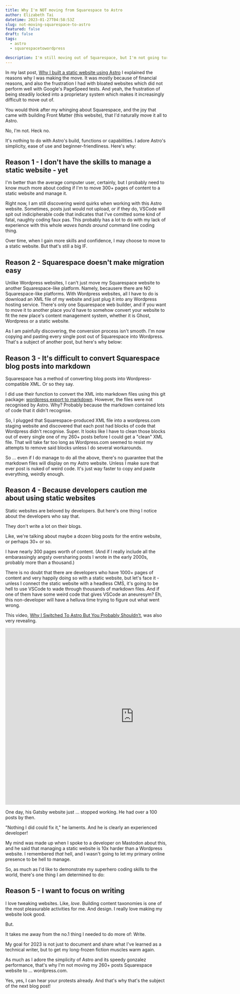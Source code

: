 ```yaml
---
title: Why I'm NOT moving from Squarespace to Astro
author: Elizabeth Tai
datetime: 2023-01-27T04:58:53Z
slug: not-moving-squarespace-to-astro
featured: false
draft: false
tags:
  - astro
  - squarespacetowordpress

description: I'm still moving out of Squarespace, but I'm not going turn it into a static website. What I'm doing instead.
---
```


In my last post, [Why I built a static website using Astro](/posts/why-astro/) I explained the reasons why I was making the move. It was mostly because of financial reasons, and also the frustration I had with bloated websites which did not perform well with Google's PageSpeed tests. And yeah, the frustration of being steadily locked into a proprietary system which makes it increasingly difficult to move out of.

You would think after my whinging about Squarespace, and the joy that came with building Front Matter (this website), that I'd naturally move it all to Astro.

No, I'm not. Heck no.

It's nothing to do with Astro's build, functions or capabilities. I adore Astro's simplicity, ease of use and beginner-friendliness. Here's why:

## Reason 1 - I don't have the skills to manage a static website - yet

I'm better than the average computer user, certainly, but I probably need to know much more about coding if I'm to move 300+ pages of content to a static website and manage it.

Right now, I am still discovering weird quirks when working with this Astro website. Sometimes, posts just would not upload, or if they do, VSCode will spit out indicipherable code that indicates that I've comitted some kind of fatal, naughty coding faux pas. This probably has a lot to do with my lack of experience with this whole _waves hands around_ command line coding thing.

Over time, when I gain more skills and confidence, I may choose to move to a static website. But that's still a big IF.

## Reason 2 - Squarespace doesn't make migration easy

Unlike Wordpress websites, I can't just move my Squarespace website to another Squarespace-like platform. Namely, becausere there are NO Squarespace-like platforms. With Wordpress websites, all I have to do is download an XML file of my website and just plug it into any Wordpress hosting service. There's only one Squarespace web builder, and if you want to move it to another place you'd have to somehow convert your website to fit the new place's content management system, whether it is Ghost, Wordpress or a static website.

As I am painfully discovering, the conversion process isn't smooth. I'm now copying and pasting every single post out of Squarespace into Wordpress. That's a subject of another post, but here's why below:

## Reason 3 - It's difficult to convert Squarespace blog posts into markdown

Squarespace has a method of converting blog posts into Wordpress-compatible XML. Or so they say.

I did use their function to convert the XML into markdown files using this git package: [wordpress export to markdown](https://github.com/lonekorean/wordpress-export-to-markdown). However, the files were not recognised by Astro. Why? Probably because the markdown contained lots of code that it didn't recognise.

So, I plugged that Squarespace-produced XML file into a wordpress.com staging website and discovered that each post had blocks of code that Wordpress didn't recognise. Super. It looks like I have to clean those blocks out of every single one of my 260+ posts before I could get a "clean" XML file. That will take far too long as Wordpress.com seemed to resist my attempts to remove said blocks unless I do several workarounds.

So ... even if I do manage to do all the above, there's no guarantee that the markdown files will display on my Astro website. Unless I make sure that ever post is nuked of weird code. It's just way faster to copy and paste everything, weirdly enough.

## Reason 4 - Because developers caution me about using static websites

Static websites are beloved by developers. But here's one thing I notice about the developers who say that.

They don't write a lot on their blogs.

Like, we're talking about maybe a dozen blog posts for the entire website, or perhaps 30+ or so.

I have nearly 300 pages worth of content. (And if I really include all the embarassingly angsty oversharing posts I wrote in the early 2000s, probably more than a thousand.)

There is no doubt that there are developers who have 1000+ pages of content and very happily doing so with a static website, but let's face it - unless I connect the static website with a headless CMS, it's going to be hell to use VSCode to wade through thousands of markdown files. And if one of them have some weird code that gives VSCode an aneuresym? Eh, this non-developer will have a helluva time trying to figure out what went wrong.

This video, [Why I Switched To Astro But You Probably Shouldn’t](https://youtu.be/YtaR_I65wmI), was also very revealing.

<iframe width="800" height="550" src="https://www.youtube.com/embed/YtaR_I65wmI" title="YouTube video player" frameborder="0" allow="accelerometer; autoplay; clipboard-write; encrypted-media; gyroscope; picture-in-picture; web-share" allowfullscreen></iframe>

One day, his Gatsby website just ... stopped working. He had over a 100 posts by then.

"Nothing I did could fix it," he laments. And he is clearly an experienced developer!

My mind was made up when I spoke to a developer on Mastodon about this, and he said that managing a static website is 10x harder than a Wordpress website. I remembered _that_ hell, and I wasn't going to let my primary online presence to be hell to manage.

So, as much as I'd like to demonstrate my superhero coding skills to the world, there's one thing I am determined to do:

## Reason 5 - I want to focus on writing

I love tweaking websites. Like, _love_. Building content taxonomies is one of the most pleasurable activities for me. And design. I really love making my website look good.

But.

It takes me away from the no.1 thing I needed to do more of: Write.

My goal for 2023 is not just to document and share what I've learned as a technical writer, but to get my long-frozen fiction muscles warm again.

As much as I adore the simplicity of Astro and its speedy gonzalez performance, that's why I'm not moving my 260+ posts Squarespace website to ... wordpress.com.

Yes, yes, I can hear your protests already. And that's why that's the subject of the next blog post!
